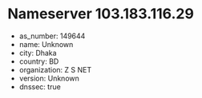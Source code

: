 # Nameserver 103.183.116.29

* as_number: 149644
* name: Unknown
* city: Dhaka
* country: BD
* organization: Z S NET
* version: Unknown
* dnssec: true
